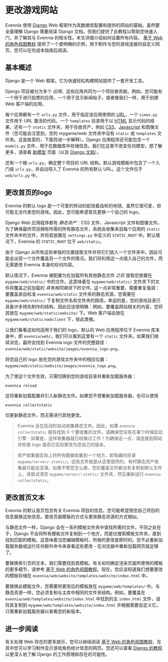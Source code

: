 # 更改游戏网站

Evennia 使用 [Django](https://www.djangoproject.com/) Web 框架作为其数据库配置和提供的网站的基础。虽然要全面理解 Django 需要阅读 Django 文档，但我们提供了此教程以帮助您快速入门，并了解其与 Evennia 的相关性。本文详细介绍如何设置所有内容。 [基于 Web 的角色视图教程](./Web-Character-View-Tutorial.md) 提供了一个更明确的示例，用于制作与您的游戏连接的自定义网页，您可以在完成本指南后阅读。

## 基本概述

Django 是一个 Web 框架。它为快速轻松构建网站提供了一套开发工具。

Django 项目被分为多个 *应用*，这些应用共同为一个项目做贡献。例如，您可能有一个用于进行投票的应用，一个用于显示新闻帖子，或者像我们一样，用于创建 Web 客户端的应用。

每个应用都有一个 `urls.py` 文件，用于指定该应用使用的 [URL](https://en.wikipedia.org/wiki/Uniform_resource_locator)，一个 `views.py` 文件用于 URL 激活的代码，一个 `templates` 目录用于以 [HTML](https://en.wikipedia.org/wiki/Html) 显示代码的结果，还有一个 `static` 文件夹，用于存放资产，例如 [CSS](https://en.wikipedia.org/wiki/CSS)、[Javascript](https://en.wikipedia.org/wiki/Javascript) 和图像文件（您可能会注意到，您的 mygame/web 文件夹中没有 `static` 或 `templates` 文件夹。这是故意的，下面将进一步解释）。Django 应用程序还可能包含一个 `models.py` 文件，用于在数据库中存储信息。我们在这里不改变任何模型，想了解更多，请查看 [新模型](../Concepts/Models.md) 页面（以及 [Django 文档](https://docs.djangoproject.com/en/4.1/topics/db/models/)）。

还有一个根 `urls.py`，确定整个项目的 URL 结构。默认游戏模板中包含了一个入门级 `urls.py`，并自动导入了 Evennia 的所有默认 URL。这个文件位于 `web/urls.py` 中。

## 更改首页的logo

Evennia 的默认 logo 是一个可爱的转动的蛇绕着齿轮的地球。虽然它很可爱，但可能无法代表您的游戏。因此，您可能希望首先更换一个自己的 logo。

Django Web 应用程序都有 _静态资产_：CSS 文件、Javascript 文件和图像文件。为了确保最终项目拥有所需的所有静态文件，系统会收集来自每个应用的 `static` 文件夹中的文件，并将其放置在 `settings.py` 中定义的 `STATIC_ROOT` 中。默认情况下，Evennia 的 `STATIC_ROOT` 位于 `web/static`。

由于 Django 从所有这些单独的位置提取文件并将它们放入一个文件夹中，因此可能会出现一个文件覆盖另一个文件的情况。我们将利用这一点插入自己的文件，而无需更改 Evennia 本身的任何内容。

默认情况下，Evennia 被配置为在加载所有其他静态文件 *之后* 提取您放置在 `mygame/web/static/` 中的文件。这意味着在 `mygame/web/static/` 文件夹下的文件将覆盖之前加载的 *具有相同路径下的文件*。这一点非常重要，需要重复强调：要覆盖来自标准 `evennia/web/static` 文件夹的静态资源，您需要在 `mygame/web/static/` 下复制文件名和文件夹的路径。幸运的是，您的游戏目录已具备许多预先制作的结构，因此应该很明确：例如，要覆盖网站相关的内容，您将其放在 `mygame/web/static/website/` 下。Web 客户端会放在 `mygame/web/static/webclient` 下，依此类推。

让我们看看这如何适用于我们的 logo。默认的 Web 应用程序位于 Evennia 库本身中，即 `evennia/web/`。我们可以看到这里有一个 `static` 文件夹。如果我们继续浏览，最终会找到 Evennia logo 文件的完整路径：`evennia/web/static/website/images/evennia_logo.png`。

将您自己的 logo 放在您的游戏文件夹中的相应位置：`mygame/web/static/website/images/evennia_logo.png`。

为了使这个文件生效，只需切换到您的游戏目录并重新加载服务器：

```
evennia reload
```

这将重新加载配置并引入新静态文件。如果您不想重新加载服务器，也可以使用

```
evennia collectstatic
```

仅更新静态文件，而无需进行其他更改。

> Evennia 会在启动时自动收集静态文件。因此，如果 `evennia collectstatic` 报告找到 0 个要收集的文件，请确保您没有在某个时候启动引擎 - 如果是，这样收集器就已经做过工作！为确保这一点，请连接到网站并检查 logo 是否已实际更改为您自己的版本。

> 资产收集器实际上将所有数据收集到一个地方，即隐藏的目录 `mygame/server/.static/`。这些文件就是从这里提供的。有时静态资产收集器可能会混淆。如果不管您怎么做，您的覆盖文件都没有复制到默认文件上，请尝试清空 `mygame/server/.static/` 文件夹，然后重新运行 `evennia collectstatic`。

## 更改首页文本

Evennia 的默认首页包含有关 Evennia 项目的信息。您可能希望用您自己项目的信息替换这些信息。更改页面模板的方式与更改静态资源的方式相似。

与静态文件一样，Django 会在一系列模板文件夹中查找所需的文件。不同之处在于，Django 不会将所有模板文件复制到一个地方，而是仅搜索模板文件夹，直到找到匹配的模板。这意味着当您编辑模板时，所做的更改是即时的。您不必重新加载服务器或运行任何额外命令来查看这些更改 - 在浏览器中重新加载网页就足够了。

要替换索引页的文本，我们需要找到其模板。有关如何确定渲染页面所使用的模板的更多细节，请参考 [基于 Web 的角色视图教程](./Web-Character-View-Tutorial.md)。现在，您应该知道我们想要更改的模板存储在 `evennia/web/website/templates/website/index.html` 中。

要替换此模板文件，您需要将更改后的模板放在 `mygame/web/templates/` 中。与静态资源一样，您必须复制与主库中相同的文件夹结构。例如，要覆盖在 `evennia/web/templates/website/index.html` 中找到的主 `index.html` 文件，请将其复制到 `mygame/web/templates/website/index.html` 并根据需要自定义它。只需重新加载服务器以查看您的新版本。

## 进一步阅读

有关处理 Web 存在的更多提示，您可以继续阅读 [基于 Web 的角色视图教程](./Web-Character-View-Tutorial.md)，在其中您可以学习制作显示游戏角色统计信息的网页。您还可以查看 [Django 的教程](https://docs.djangoproject.com/en/4.1/intro/tutorial01/) 以更深入地了解 Django 的工作原理和存在的可能性。
